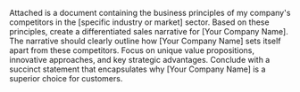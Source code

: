 Attached is a document containing the business principles of my company's competitors in the [specific industry or market] sector. Based on these principles, create a differentiated sales narrative for [Your Company Name]. The narrative should clearly outline how [Your Company Name] sets itself apart from these competitors. Focus on unique value propositions, innovative approaches, and key strategic advantages. Conclude with a succinct statement that encapsulates why [Your Company Name] is a superior choice for customers.